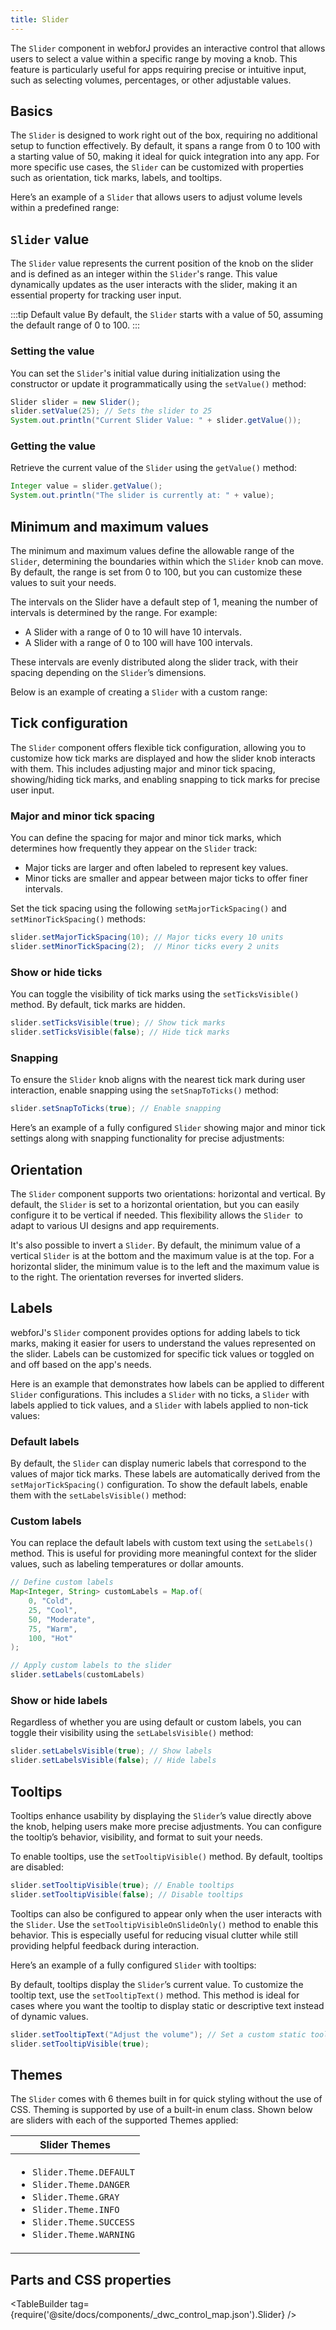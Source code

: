 ```yaml
---
title: Slider
---
```


<DocChip chip="shadow" />

<DocChip chip="name" label="dwc-slider" />

<JavadocLink type="foundation" location="com/webforj/component/slider/Slider" top='true'/>

The `Slider` component in webforJ provides an interactive control that allows users to select a value within a specific range by moving a knob. This feature is particularly useful for apps requiring precise or intuitive input, such as selecting volumes, percentages, or other adjustable values.

## Basics

The `Slider` is designed to work right out of the box, requiring no additional setup to function effectively. By default, it spans a range from 0 to 100 with a starting value of 50, making it ideal for quick integration into any app. For more specific use cases, the `Slider` can be customized with properties such as orientation, tick marks, labels, and tooltips.

Here’s an example of a `Slider` that allows users to adjust volume levels within a predefined range:

<ComponentDemo 
path='https://demo.webforj.com/webapp/controlsamples/slider?' 
javaE='https://raw.githubusercontent.com/webforj/webforj-docs-samples/refs/heads/main/src/main/java/com/webforj/samples/views/slider/SliderView.java'
height = '100px'
/>

## `Slider` value

The `Slider` value represents the current position of the knob on the slider and is defined as an integer within the `Slider`'s range. This value dynamically updates as the user interacts with the slider, making it an essential property for tracking user input.

:::tip Default value
By default, the `Slider` starts with a value of 50, assuming the default range of 0 to 100.
:::

### Setting the value

You can set the `Slider`'s initial value during initialization using the constructor or update it programmatically using the `setValue()` method:

```java
Slider slider = new Slider();  
slider.setValue(25); // Sets the slider to 25  
System.out.println("Current Slider Value: " + slider.getValue());
```

### Getting the value

Retrieve the current value of the `Slider` using the `getValue()` method:

```java
Integer value = slider.getValue();
System.out.println("The slider is currently at: " + value);
```


## Minimum and maximum values

The minimum and maximum values define the allowable range of the `Slider`, determining the boundaries within which the `Slider` knob can move. By default, the range is set from 0 to 100, but you can customize these values to suit your needs.

The intervals on the Slider have a default step of 1, meaning the number of intervals is determined by the range. For example:
- A Slider with a range of 0 to 10 will have 10 intervals.
- A Slider with a range of 0 to 100 will have 100 intervals.

These intervals are evenly distributed along the slider track, with their spacing depending on the `Slider`’s dimensions.

Below is an example of creating a `Slider` with a custom range:

<ComponentDemo 
path='https://demo.webforj.com/webapp/controlsamples/donationslider?' 
javaE='https://raw.githubusercontent.com/webforj/webforj-docs-samples/refs/heads/main/src/main/java/com/webforj/samples/views/slider/DonationSliderView.java'
height = '200px'
/>

## Tick configuration

The `Slider` component offers flexible tick configuration, allowing you to customize how tick marks are displayed and how the slider knob interacts with them. This includes adjusting major and minor tick spacing, showing/hiding tick marks, and enabling snapping to tick marks for precise user input.

### Major and minor tick spacing

You can define the spacing for major and minor tick marks, which determines how frequently they appear on the `Slider` track:

- Major ticks are larger and often labeled to represent key values.
- Minor ticks are smaller and appear between major ticks to offer finer intervals.

Set the tick spacing using the following `setMajorTickSpacing()` and `setMinorTickSpacing()` methods:
```java
slider.setMajorTickSpacing(10); // Major ticks every 10 units
slider.setMinorTickSpacing(2);  // Minor ticks every 2 units
```

### Show or hide ticks

You can toggle the visibility of tick marks using the `setTicksVisible()` method. By default, tick marks are hidden.

```java
slider.setTicksVisible(true); // Show tick marks
slider.setTicksVisible(false); // Hide tick marks
```

### Snapping

To ensure the `Slider` knob aligns with the nearest tick mark during user interaction, enable snapping using the `setSnapToTicks()` method:

```java
slider.setSnapToTicks(true); // Enable snapping
```

Here’s an example of a fully configured `Slider` showing major and minor tick settings along with snapping functionality for precise adjustments:

<ComponentDemo 
path='https://demo.webforj.com/webapp/controlsamples/slidertickspacing?' 
javaE='https://raw.githubusercontent.com/webforj/webforj-docs-samples/refs/heads/main/src/main/java/com/webforj/samples/views/slider/SliderTickSpacingView.java'  
height = '300px'
/>

## Orientation

The `Slider` component supports two orientations: horizontal and vertical. By default, the `Slider` is set to a horizontal orientation, but you can easily configure it to be vertical if needed. This flexibility allows the `Slider `to adapt to various UI designs and app requirements.

<ComponentDemo 
path='https://demo.webforj.com/webapp/controlsamples/sliderorientation?' 
javaE='https://raw.githubusercontent.com/webforj/webforj-docs-samples/refs/heads/main/src/main/java/com/webforj/samples/views/slider/SliderOrientationView.java'
height = '400px'
/>

It's also possible to invert a `Slider`. By default, the minimum value of a vertical `Slider` is at the bottom and the maximum value is at the top. For a horizontal slider, the minimum value is to the left and the maximum value is to the right. The orientation reverses for inverted sliders.

<ComponentDemo 
path='https://demo.webforj.com/webapp/controlsamples/sliderinversion?' 
javaE='https://raw.githubusercontent.com/webforj/webforj-docs-samples/refs/heads/main/src/main/java/com/webforj/samples/views/slider/SliderInversionView.java'
height = '150px'
/>

## Labels

webforJ's `Slider` component provides options for adding labels to tick marks, making it easier for users to understand the values represented on the slider. Labels can be customized for specific tick values or toggled on and off based on the app's needs. 

Here is an example that demonstrates how labels can be applied to different `Slider` configurations. This includes a `Slider` with no ticks, a `Slider` with labels applied to tick values, and a `Slider` with labels applied to non-tick values:

<ComponentDemo 
path='https://demo.webforj.com/webapp/controlsamples/sliderticknontick?' 
javaE='https://raw.githubusercontent.com/webforj/webforj-docs-samples/refs/heads/main/src/main/java/com/webforj/samples/views/slider/SliderTickNonTickView.java'
height = '150px'
/>

### Default labels

By default, the `Slider` can display numeric labels that correspond to the values of major tick marks. These labels are automatically derived from the `setMajorTickSpacing()` configuration. To show the default labels, enable them with the `setLabelsVisible()` method:


### Custom labels

You can replace the default labels with custom text using the `setLabels()` method. This is useful for providing more meaningful context for the slider values, such as labeling temperatures or dollar amounts.

```java
// Define custom labels
Map<Integer, String> customLabels = Map.of(
    0, "Cold",
    25, "Cool",
    50, "Moderate",
    75, "Warm",
    100, "Hot"
);

// Apply custom labels to the slider
slider.setLabels(customLabels)
```

### Show or hide labels

Regardless of whether you are using default or custom labels, you can toggle their visibility using the `setLabelsVisible()` method:

```java
slider.setLabelsVisible(true); // Show labels
slider.setLabelsVisible(false); // Hide labels
```

## Tooltips

Tooltips enhance usability by displaying the `Slider`’s value directly above the knob, helping users make more precise adjustments. You can configure the tooltip’s behavior, visibility, and format to suit your needs.

To enable tooltips, use the `setTooltipVisible()` method. By default, tooltips are disabled:

```java
slider.setTooltipVisible(true); // Enable tooltips
slider.setTooltipVisible(false); // Disable tooltips
```

Tooltips can also be configured to appear only when the user interacts with the `Slider`. Use the `setTooltipVisibleOnSlideOnly()` method to enable this behavior. This is especially useful for reducing visual clutter while still providing helpful feedback during interaction.

Here’s an example of a fully configured `Slider` with tooltips:

<ComponentDemo 
path='https://demo.webforj.com/webapp/controlsamples/slidertemp?' 
javaE='https://raw.githubusercontent.com/webforj/webforj-docs-samples/refs/heads/main/src/main/java/com/webforj/samples/views/slider/SliderTempView.java'
height = '100px'
/>

By default, tooltips display the `Slider`’s current value. To customize the tooltip text, use the `setTooltipText()` method. This method is ideal for cases where you want the tooltip to display static or descriptive text instead of dynamic values.

```java
slider.setTooltipText("Adjust the volume"); // Set a custom static tooltip
slider.setTooltipVisible(true);
```

## Themes

The `Slider` comes with 6 themes built in for quick styling without the use of CSS. Theming is supported by use of a built-in enum class.
Shown below are sliders with each of the supported Themes applied:

<ComponentDemo 
path='https://demo.webforj.com/webapp/controlsamples/sliderthemes?' 
javaE='https://raw.githubusercontent.com/webforj/webforj-docs-samples/refs/heads/main/src/main/java/com/webforj/samples/views/slider/SliderThemesView.java'
height = '620px'
/>

|Slider Themes|
|-|
|<ul><li>```Slider.Theme.DEFAULT```</li><li>```Slider.Theme.DANGER```</li><li>```Slider.Theme.GRAY```</li><li>```Slider.Theme.INFO```</li><li>```Slider.Theme.SUCCESS```</li><li>```Slider.Theme.WARNING```</li></ul>|

## Parts and CSS properties

<TableBuilder tag={require('@site/docs/components/_dwc_control_map.json').Slider} />